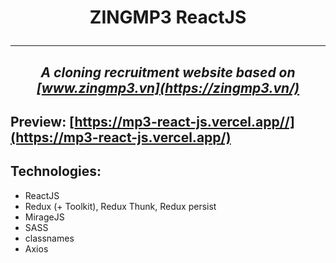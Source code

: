 
# <p align="center">ZINGMP3 ReactJS</p>

---

## _<p align="center">A cloning recruitment website based on [www.zingmp3.vn](https://zingmp3.vn/)_ </p>

## Preview: [https://mp3-react-js.vercel.app//](https://mp3-react-js.vercel.app/)

## Technologies:

- ReactJS
- Redux (+ Toolkit), Redux Thunk, Redux persist
- MirageJS
- SASS
- classnames
- Axios

